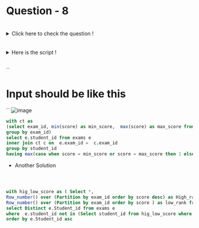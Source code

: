 # Question - 8
 
</details>
<br>
<details>
  <summary>Click here to check the question !</summary>
<br>

</details>
<br>

</details>
<br>
<details>
  <summary>Here is the script !</summary>
<br>
  
``
create table students
(
student_id int,
student_name varchar(20)
);
insert into students values
(1,'Daniel'),(2,'Jade'),(3,'Stella'),(4,'Jonathan'),(5,'Will');

create table exams
(
exam_id int,
student_id int,
score int);

insert into exams values
(10,1,70),(10,2,80),(10,3,90),(20,1,80),(30,1,70),(30,3,80),(30,4,90),(40,1,60)
,(40,2,70),(40,4,80);
;``
  
  </details>
<br>

``
# Input should be like this
``
![image](https://user-images.githubusercontent.com/120908587/218140554-cd58d79e-520c-4b6e-b257-9c25cef6d816.png)



```sql 
with ct as
(select exam_id, min(score) as min_score,  max(score) as max_score from exams
group by exam_id)
select e.student_id from exams e
inner join ct c on  e.exam_id =  c.exam_id
group by student_id
having max(case when score = min_score or score = max_score then 1 else 0 end) = 0

```


* Another Solution

```sql 



with hig_low_score as ( Select *,
Row_number() over (Partition by exam_id order by score desc) as High_rank,
Row_number() over (Partition by exam_id order by score ) as low_rank from exams)
select Distinct e.Student_id from exams e
where  e.student_id not in (Select student_id from hig_low_score where High_rank=1 or low_rank=1)
order by e.Student_id asc
```



